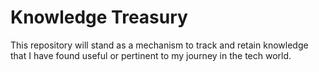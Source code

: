 # Knowledge Treasury

This repository will stand as a mechanism to track and retain knowledge that I have found useful or pertinent to my journey in the tech world.
